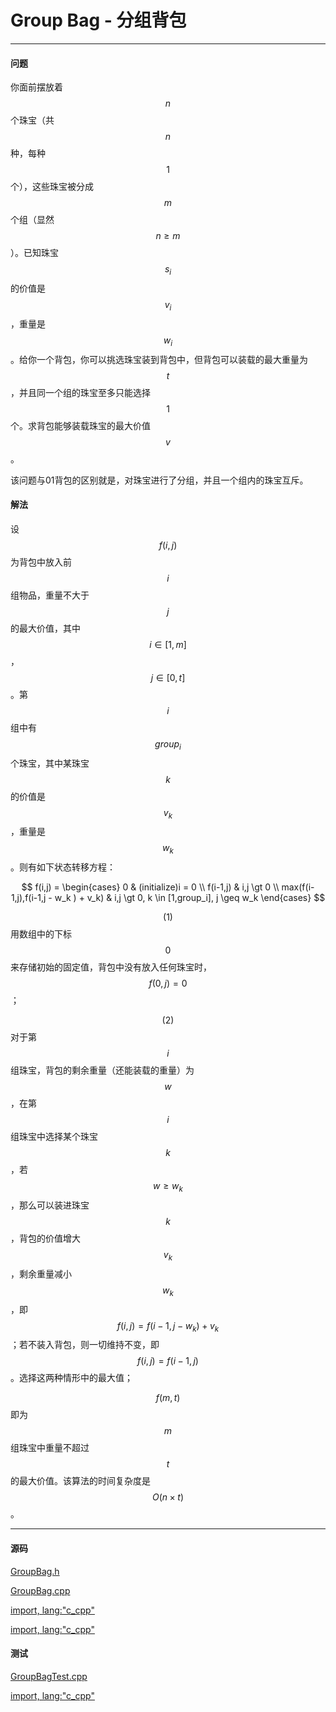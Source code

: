 <script type="text/javascript" src="https://cdnjs.cloudflare.com/ajax/libs/mathjax/2.7.1/MathJax.js?config=TeX-AMS-MML_HTMLorMML"/></script>
<script> gitbook.events.bind("page.change", function() { MathJax.Hub.Queue(["Typeset",MathJax.Hub]); } </script>

# Group Bag - 分组背包

--------

#### 问题

你面前摆放着$$ n $$个珠宝（共$$ n $$种，每种$$ 1 $$个），这些珠宝被分成$$ m $$个组（显然$$ n \geq m $$）。已知珠宝$$ s_i $$的价值是$$ v_i $$，重量是$$ w_i $$。给你一个背包，你可以挑选珠宝装到背包中，但背包可以装载的最大重量为$$ t $$，并且同一个组的珠宝至多只能选择$$ 1 $$个。求背包能够装载珠宝的最大价值$$ v $$。

该问题与01背包的区别就是，对珠宝进行了分组，并且一个组内的珠宝互斥。

#### 解法

设$$ f(i,j) $$为背包中放入前$$ i $$组物品，重量不大于$$ j $$的最大价值，其中$$ i \in [1,m] $$，$$ j \in [0,t] $$。第$$ i $$组中有$$ group_{i} $$个珠宝，其中某珠宝$$ k $$的价值是$$ v_k $$，重量是$$ w_k $$。则有如下状态转移方程：

$$
f(i,j) =
\begin{cases}
0                                       &   (initialize)i = 0 \\
f(i-1,j)                                &   i,j \gt 0 \\
max(f(i-1,j),f(i-1,j - w_k ) + v_k)     &   i,j \gt 0, k \in [1,group_i], j \geq w_k
\end{cases}
$$

$$ (1) $$ 用数组中的下标$$ 0 $$来存储初始的固定值，背包中没有放入任何珠宝时，$$ f(0,j) = 0 $$；

$$ (2) $$ 对于第$$ i $$组珠宝，背包的剩余重量（还能装载的重量）为$$ w $$，在第$$ i $$组珠宝中选择某个珠宝$$ k $$，若$$ w \geq w_k $$，那么可以装进珠宝$$ k $$，背包的价值增大$$ v_k $$，剩余重量减小$$ w_k $$，即$$ f(i,j) = f(i-1,j - w_k) + v_k $$；若不装入背包，则一切维持不变，即$$ f(i,j) = f(i-1,j) $$。选择这两种情形中的最大值；

$$ f(m,t) $$即为$$ m $$组珠宝中重量不超过$$ t $$的最大价值。该算法的时间复杂度是$$ O(n \times t) $$。

--------

#### 源码

[GroupBag.h](https://github.com/linrongbin16/Way-to-Algorithm/blob/master/src/DynamicProgramming/BagDP/GroupBag.h)

[GroupBag.cpp](https://github.com/linrongbin16/Way-to-Algorithm/blob/master/src/DynamicProgramming/BagDP/GroupBag.cpp)

[import, lang:"c_cpp"](../../../../src/DynamicProgramming/BagDP/GroupBag.h)

[import, lang:"c_cpp"](../../../../src/DynamicProgramming/BagDP/GroupBag.cpp)

#### 测试

[GroupBagTest.cpp](https://github.com/linrongbin16/Way-to-Algorithm/blob/master/src/DynamicProgramming/BagDP/GroupBagTest.cpp)

[import, lang:"c_cpp"](../../../../src/DynamicProgramming/BagDP/GroupBagTest.cpp)
